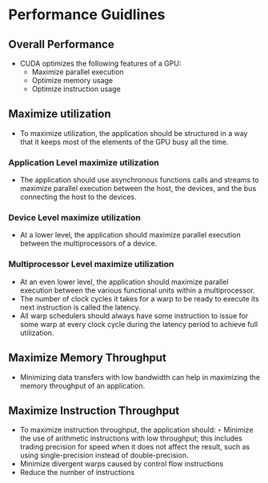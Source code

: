 # Performance Guidlines
## Overall Performance
- CUDA optimizes the following features of a GPU: 
    - Maximize parallel execution 
    - Optimize memory usage 
    - Optimize instruction usage 
## Maximize utilization 
- To maximize utilization, the application should be structured in a way that it keeps most of the elements of the GPU busy all the time. 
### Application Level maximize utilization 
- The application should use asynchronous functions calls and streams to maximize parallel execution between the host, the devices, and the bus connecting the host to the devices. 
### Device Level maximize utilization 
- At a lower level, the application should maximize parallel execution between the multiprocessors of a device. 
### Multiprocessor Level maximize utilization 
- At an even lower level, the application should maximize parallel execution between the various functional units within a multiprocessor. 
- The number of clock cycles it takes for a warp to be ready to execute its next instruction is called the latency.
- All warp schedulers should always have some instruction to issue for some warp at every clock cycle during the latency period to achieve full utilization.
## Maximize Memory Throughput 
- Minimizing data transfers with low bandwidth can help in maximizing the memory throughput of an application.
## Maximize Instruction Throughput 
- To maximize instruction throughput, the application should: ‣ Minimize the use of arithmetic instructions with low throughput; this includes trading precision for speed when it does not affect the result, such as using single-precision instead of double-precision.
- Minimize divergent warps caused by control flow instructions 
- Reduce the number of instructions
